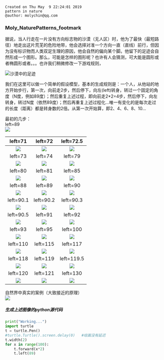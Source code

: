 ```
Created on Thu May  9 22:24:01 2019
pattern in nature
@author: molychin@qq.com
```

### Moly_NaturePatterns_footmark

据说，当人行走在一片没有方向标志物的沙漠（无人区）时，他为了最快（最短路径）地走出这片荒芜的危险地带，他会选择对准一个方向一直（直线）前行，但因为没有标识物而人类双足生理的原因，他会自然的偏向某个脚。他留下的足迹会自然形成一个图形。那么，可能是怎样的图形呢？也许有人会猜测，可大能是圆形或者椭圆形或者。。。也许我们稍微修改一下游戏规则，

![沙漠中的足迹](res/timg_7.jpg)

我们在这里可以做一个简单的假设模型，基本的生成规则是：一个人，从他站的地方开始步行，第一次，向前走2步，然后停下，向左(left)转身，转过一个固定的角度（N度，例如89度）；然后重复上述过程，即向前走2*2=4步，然后停下，向左转身，转过N度（依然89度）；然后再重复上述过程化...唯一有变化的是每次走过的长度（距离）都是转身数的2倍。从第一次开始算，即2、4、6、8、10...

最初的几步：  
left=89  
![](res/2019-5-16-22-46-52.png)


|left=71|left=72|left=72.5|
|:---:|:---:|:---:|
|![](res/2019-5-16-20-31-22.png)|![](res/2019-5-16-20-32-26.png)|![](res/2019-5-16-20-36-01.png)|
|left=73|left=74|left=79|
|![](res/2019-5-16-20-33-24.png)|![](res/2019-5-16-20-28-55.png)|![](res/2019-5-16-20-44-48.png)|
|left=80|left=81|left=85|
|![](res/2019-5-16-20-43-19.png)|![](res/2019-5-16-20-46-38.png)|![](res/2019-5-16-22-22-03.png)|
|left=88|left=89|left=90|
|![](res/2019-5-16-22-24-22.png)|![](res/2019-5-16-19-29-07.png)|![](res/2019-5-16-19-52-04.png)|
|left=90.1|left=90.2|left=90.3|
|![](res/2019-5-16-19-55-54.png)|![](res/2019-5-16-20-00-16.png)|![](res/2019-5-16-20-00-16.png)|
|left=90.5|left=91|left=92|
|![](res/2019-5-16-19-54-23.png)|![](res/2019-5-16-19-40-13.png)|![](res/2019-5-16-19-50-14.png)|
|left=93|left=95|left=100|
|![](res/2019-5-16-20-04-33.png)|![](res/2019-5-16-19-45-31.png)|![](res/2019-5-16-20-07-23.png)|
|left=110|left=115|left=117|
|![](res/2019-5-16-20-14-47.png)|![](res/2019-5-16-20-17-58.png)|![](res/2019-5-16-20-19-26.png)|
|left=118|left=119|left=119.5|
|![](res/2019-5-16-20-25-10.png)|![](res/2019-5-16-20-20-55.png)|![](res/2019-5-16-20-26-33.png)|
|left=120|left=121|left=130|
|![](res/2019-5-16-20-16-43.png)|![](res/2019-5-16-22-33-03.png)|![](res/2019-5-16-22-42-00.png)|

自然界中真实的案例（大致接近的原理）  
![](res/pin_006.jpg)



##### 生成上述图像的python源代码
```python
print("Working...")
import turtle
t = turtle.Pen()
#turtle.Turtle().screen.delay(0)   #绘画没有延迟
t.width(2)
for x in range(100):
    t.forward(x*2)
    t.left(89)        
```
